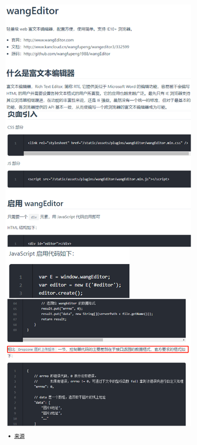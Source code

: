 ![](pics/wangEditor01.png)
![](pics/wangEditor02.png)
![](pics/wangEditor03.png)
![](pics/wangEditor04.png)

- [来源](https://www.funtl.com/zh/supplement1/wangEditor-%E5%AF%8C%E6%96%87%E6%9C%AC%E7%BC%96%E8%BE%91%E5%99%A8.html#%E4%BB%80%E4%B9%88%E6%98%AF%E5%AF%8C%E6%96%87%E6%9C%AC%E7%BC%96%E8%BE%91%E5%99%A8)